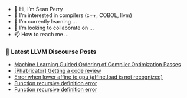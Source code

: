 - 👋 Hi, I’m Sean Perry
- 👀 I’m interested in compilers (c++, COBOL, llvm)
- 🌱 I’m currently learning ...
- 💞️ I’m looking to collaborate on ...
- 📫 How to reach me ...

<!---
s66perry/s66perry is a ✨ special ✨ repository because its `README.md` (this file) appears on your GitHub profile.
You can click the Preview link to take a look at your changes.
--->
### 📕 Latest LLVM Discourse Posts

<!-- DISCOURSE-LLVM:START -->
- [Machine Learning Guided Ordering of Compiler Optimization Passes](https://discourse.llvm.org/t/machine-learning-guided-ordering-of-compiler-optimization-passes/60415#post_16)
- [[Phabricator] Getting a code review](https://discourse.llvm.org/t/phabricator-getting-a-code-review/61164#post_2)
- [Error when lower affine to gpu &lpar;affine.load is not recognized&rpar;](https://discourse.llvm.org/t/error-when-lower-affine-to-gpu-affine-load-is-not-recognized/61167#post_1)
- [Function recursive definition error](https://discourse.llvm.org/t/function-recursive-definition-error/61056#post_9)
- [Function recursive definition error](https://discourse.llvm.org/t/function-recursive-definition-error/61056#post_8)
<!-- DISCOURSE-LLVM:END -->
